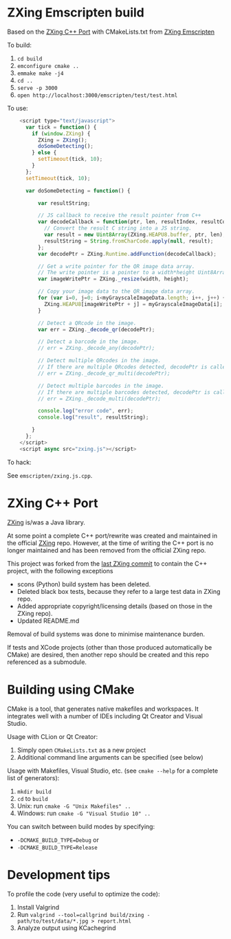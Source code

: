 # ZXing Emscripten build

Based on the [ZXing C++ Port](https://github.com/glassechidna/zxing-cpp) with CMakeLists.txt from [ZXing Emscripten](https://github.com/fta2012/zxing-emscripten)

To build:

  1. `cd build`
  2. `emconfigure cmake ..`
  3. `emmake make -j4`
  4. `cd ..`
  5. `serve -p 3000`
  6. `open http://localhost:3000/emscripten/test/test.html`

To use:

``` javascript
    <script type="text/javascript">
      var tick = function() {
        if (window.ZXing) {
          ZXing = ZXing();
          doSomeDetecting();
        } else {
          setTimeout(tick, 10);
        }
      };
      setTimeout(tick, 10);

      var doSomeDetecting = function() {

          var resultString;

          // JS callback to receive the result pointer from C++
          var decodeCallback = function(ptr, len, resultIndex, resultCount) {
            // Convert the result C string into a JS string.
            var result = new Uint8Array(ZXing.HEAPU8.buffer, ptr, len);
            resultString = String.fromCharCode.apply(null, result);
          };
          var decodePtr = ZXing.Runtime.addFunction(decodeCallback);

          // Get a write pointer for the QR image data array.
          // The write pointer is a pointer to a width*height Uint8Array of grayscale values.
          var imageWritePtr = ZXing._resize(width, height);

          // Copy your image data to the QR image data array.
          for (var i=0, j=0; i<myGrayscaleImageData.length; i++, j++) {
            ZXing.HEAPU8[imageWritePtr + j] = myGrayscaleImageData[i];
          }

          // Detect a QRcode in the image.
          var err = ZXing._decode_qr(decodePtr);

          // Detect a barcode in the image.
          // err = ZXing._decode_any(decodePtr);

          // Detect multiple QRcodes in the image.
          // If there are multiple QRcodes detected, decodePtr is called with each.
          // err = ZXing._decode_qr_multi(decodePtr);

          // Detect multiple barcodes in the image.
          // If there are multiple barcodes detected, decodePtr is called with each.
          // err = ZXing._decode_multi(decodePtr);

          console.log("error code", err);
          console.log("result", resultString);

        }
      };
    </script>
    <script async src="zxing.js"></script>
```

To hack: 

  See `emscripten/zxing.js.cpp`. 

# ZXing C++ Port

[ZXing](https://github.com/zxing/zxing) is/was a Java library.

At some point a complete C++ port/rewrite was created and maintained in the official [ZXing](https://github.com/zxing/zxing) repo. However, at the time of writing the C++ port is no longer maintained and has been removed from the official ZXing repo.

This project was forked from the [last ZXing commit](https://github.com/zxing/zxing/commit/00f6340) to contain the C++ project, with the following exceptions

 * scons (Python) build system has been deleted.
 * Deleted black box tests, because they refer to a large test data in ZXing repo.
 * Added appropriate copyright/licensing details (based on those in the ZXing repo).
 * Updated README.md

Removal of build systems was done to minimise maintenance burden.

If tests and XCode projects (other than those produced automatically be CMake) are desired, then another repo should be created and this repo referenced as a submodule. 

# Building using CMake

CMake is a tool, that generates native makefiles and workspaces. It integrates well with a number of IDEs including Qt Creator and Visual Studio.

Usage with CLion or Qt Creator:

  1. Simply open `CMakeLists.txt` as a new project
  2. Additional command line arguments can be specified (see below)

Usage with Makefiles, Visual Studio, etc. (see `cmake --help` for a complete list of generators):

  1. `mkdir build`
  2. `cd` to `build`
  3. Unix: run `cmake -G "Unix Makefiles" ..`
  3. Windows: run `cmake -G "Visual Studio 10" ..`
  
You can switch between build modes by specifying:

  - `-DCMAKE_BUILD_TYPE=Debug` or
  - `-DCMAKE_BUILD_TYPE=Release`

# Development tips

To profile the code (very useful to optimize the code):

  1. Install Valgrind
  2. Run `valgrind --tool=callgrind build/zxing - path/to/test/data/*.jpg > report.html`
  3. Analyze output using KCachegrind
